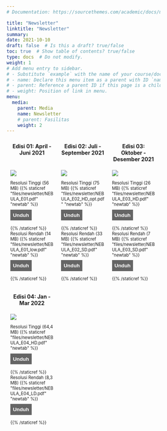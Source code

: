 ```yaml
---
# Documentation: https://sourcethemes.com/academic/docs/managing-content/

title: "Newsletter"
linktitle: "Newsletter"
summary:
date: 2021-10-10
draft: false  # Is this a draft? true/false
toc: true  # Show table of contents? true/false
type: docs  # Do not modify.
weight: 1
# Add menu entry to sidebar.
# - Substitute `example` with the name of your course/documentation folder.
# - name: Declare this menu item as a parent with ID `name`.
# - parent: Reference a parent ID if this page is a child.
# - weight: Position of link in menu.
menu:
  media:
    parent: Media
    name: Newsletter
    # parent: Fasilitas
    weight: 2
---
```


<div class="row">
  <div class="column">
    <center><b>Edisi 01: April - Juni 2021</b></center>
  </div>
  <div class="column">
    <center><b>Edisi 02: Juli - September 2021</b></center>
  </div>
  <div class="column">
    <center><b>Edisi 03: Oktober - Desember 2021</b></center>
  </div>
</div>

<div class="row">
  <div class="column">
    <img src="/img/cover-01.png"></img>
    <p style="font-size: .8em" class="showmore">
    Resolusi Tinggi (56 MB) {{% staticref "files/newsletter/NEBULA_E01.pdf" "newtab" %}}<button>Unduh</button>{{% /staticref %}} <br>
    Resolusi Rendah (14 MB) {{% staticref "files/newsletter/NEBULA_E01_low.pdf" "newtab" %}}<button>Unduh</button>{{% /staticref %}} 
    </p>
  </div>
  <div class="column">
     <img src="/img/cover-02.png"></img>
    <p style="font-size: .8em" class="showmore">
    Resolusi Tinggi (75 MB) {{% staticref "files/newsletter/NEBULA_E02_HD_opt.pdf" "newtab" %}}<button>Unduh</button>{{% /staticref %}} <br>
    Resolusi Rendah (33 MB) {{% staticref "files/newsletter/NEBULA_E02_SD.pdf" "newtab" %}}<button>Unduh</button>{{% /staticref %}} 
    </p>
  </div>
  <div class="column">
    <img src="/img/cover-03.png"></img>
    <p style="font-size: .8em" class="showmore">
    Resolusi Tinggi (26 MB) {{% staticref "files/newsletter/NEBULA_E03_HD.pdf" "newtab" %}}<button>Unduh</button>{{% /staticref %}} <br>
    Resolusi Rendah (7 MB) {{% staticref "files/newsletter/NEBULA_E03_SD.pdf" "newtab" %}}<button>Unduh</button>{{% /staticref %}}
    </p>
  </div>
</div>

<div class="row">
  <div class="column">
    <center><b>Edisi 04: Jan - Mar 2022</b></center>
  </div>
  <div class="column">
    <!-- <center><b>Edisi 05: Juli - September 2021</b></center> -->
  </div>
  <div class="column">
    <!-- <center><b>Edisi 06: Oktober - Desember 2021</b></center> -->
  </div>
</div>

<div class="row">
  <div class="column">
    <img src="/img/cover-04.png"></img>
    <p style="font-size: .8em" class="showmore">
    Resolusi Tinggi (64,4 MB) {{% staticref "files/newsletter/NEBULA_E04_HD.pdf" "newtab" %}}<button>Unduh</button>{{% /staticref %}} <br>
    Resolusi Rendah (8,3 MB) {{% staticref "files/newsletter/NEBULA_E04_LD.pdf" "newtab" %}}<button>Unduh</button>{{% /staticref %}} 
    </p>
  </div>
  <!-- <div class="column">
     <img src="/img/cover-02.png"></img>
    <p style="font-size: .8em" class="showmore">
    Resolusi Tinggi (75 MB) {{% staticref "files/newsletter/NEBULA_E02_HD_opt.pdf" "newtab" %}}<button>Unduh</button>{{% /staticref %}} <br>
    Resolusi Rendah (33 MB) {{% staticref "files/newsletter/NEBULA_E02_SD.pdf" "newtab" %}}<button>Unduh</button>{{% /staticref %}} 
    </p>
  </div>
  <div class="column">
    <img src="/img/cover-03.png"></img>
    <p style="font-size: .8em" class="showmore">
    Resolusi Tinggi (26 MB) {{% staticref "files/newsletter/NEBULA_E03_HD.pdf" "newtab" %}}<button>Unduh</button>{{% /staticref %}} <br>
    Resolusi Rendah (7 MB) {{% staticref "files/newsletter/NEBULA_E03_SD.pdf" "newtab" %}}<button>Unduh</button>{{% /staticref %}}
    </p>
  </div> -->
</div>

<style>
* {
  box-sizing: border-box;
}

/* Create three equal columns that floats next to each other */
.column {
  float: left;
  width: 33%;
  padding: 10px;
  /* text-align: justify;
  text-justify: inter-word; */
  }

/* Clear floats after the columns */
.row:after {
  content: "";
  display: table;
  clear: both;
}

/* div.desc {
  padding: 20px;
} */

/* @media screen and (min-width: 601px) {
  p {
    font-size: 16px;
  }
}

@media screen and (max-width: 600px) {
  p {
    font-size: 14px;
  }
} */

.showmore {
  font-size: 0.8em;
}

.showmore .more, .showmore.show .dots {
  display: none
}

.showmore.show .more {
  display: inline
}

.showmore button {
  cursor: pointer;
  display: block;
  margin-top: 0.5em;
  margin-bottom: 1em;
  font-weight: bold;
  background-color: #656565;
  color: white;
  border: none;
  outline: none;
  padding: 0.5em;
}
</style>
